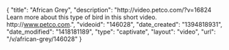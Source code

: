 {
    "title": "African Grey",
    "description": "http:\/\/video.petco.com\/?v=16824 Learn more about this type of bird in this short video. http:\/\/www.petco.com.",
    "videoid": "146028",
    "date_created": "1394818931",
    "date_modified": "1418181189",
    "type": "captivate",
    "layout": "video",
    "url": "\/v\/african-grey\/146028"
}